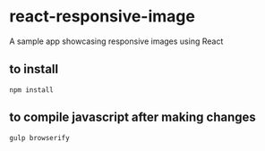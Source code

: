 # react-responsive-image
A sample app showcasing responsive images using React

## to install
`npm install`

## to compile javascript after making changes
`gulp browserify`
